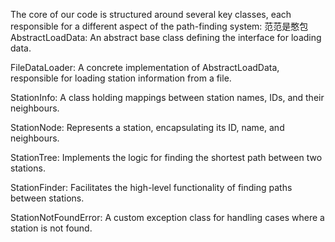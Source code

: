 The core of our code is structured around several key classes, each responsible for a different aspect of the path-finding system:
范范是憨包
AbstractLoadData: An abstract base class defining the interface for loading data.

FileDataLoader: A concrete implementation of AbstractLoadData, responsible for loading station information from a file.

StationInfo: A class holding mappings between station names, IDs, and their neighbours.

StationNode: Represents a station, encapsulating its ID, name, and neighbours.

StationTree: Implements the logic for finding the shortest path between two stations.

StationFinder: Facilitates the high-level functionality of finding paths between stations.

StationNotFoundError: A custom exception class for handling cases where a station is not found.